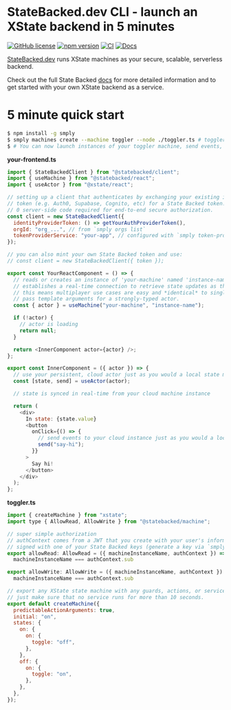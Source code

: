 # StateBacked.dev CLI - launch an XState backend in 5 minutes

[![GitHub license](https://img.shields.io/badge/license-MIT-blue.svg)](https://github.com/statebacked/smply/blob/main/LICENSE) [![npm version](https://img.shields.io/npm/v/smply.svg?style=flat)](https://www.npmjs.com/package/smply) [![CI](https://github.com/statebacked/smply/actions/workflows/ci.yaml/badge.svg)](https://github.com/statebacked/smply/actions/workflows/ci.yaml) [![Docs](https://img.shields.io/badge/docs-smply-blue)](https://docs.statebacked.dev/)

[StateBacked.dev](https://statebacked.dev) runs XState machines as your secure, scalable, serverless backend.

Check out the full State Backed [docs](https://docs.statebacked.dev) for more detailed information and to
get started with your own XState backend as a service.

# 5 minute quick start

```bash
$ npm install -g smply
$ smply machines create --machine toggler --node ./toggler.ts # toggler.ts as below
$ # You can now launch instances of your toggler machine, send events, and read state!
```

**your-frontend.ts**

```javascript
import { StateBackedClient } from "@statebacked/client";
import { useMachine } from "@statebacked/react";
import { useActor } from "@xstate/react";

// setting up a client that authenticates by exchanging your existing identity provider's
// token (e.g. Auth0, Supabase, Cognito, etc) for a State Backed token.
// 0 server-side code required for end-to-end secure authorization.
const client = new StateBackedClient({
  identityProviderToken: () => getYourAuthProviderToken(),
  orgId: "org_...", // from `smply orgs list`
  tokenProviderService: "your-app", // configured with `smply token-providers upsert`
});

// you can also mint your own State Backed token and use:
// const client = new StateBackedClient({ token });

export const YourReactComponent = () => {
  // reads or creates an instance of 'your-machine' named 'instance-name' and
  // establishes a real-time connection to retrieve state updates as they happen
  // this means multiplayer use cases are easy and *identical* to single-player.
  // pass template arguments for a strongly-typed actor.
  const { actor } = useMachine("your-machine", "instance-name");

  if (!actor) {
    // actor is loading
    return null;
  }

  return <InnerComponent actor={actor} />;
};

export const InnerComponent = ({ actor }) => {
  // use your persistent, cloud actor just as you would a local state machine
  const [state, send] = useActor(actor);

  // state is synced in real-time from your cloud machine instance

  return (
    <div>
      In state: {state.value}
      <button
        onClick={() => {
          // send events to your cloud instance just as you would a local machine
          send("say-hi");
        }}
      >
        Say hi!
      </button>
    </div>
  );
};
```

**toggler.ts**

```javascript
import { createMachine } from "xstate";
import type { AllowRead, AllowWrite } from "@statebacked/machine";

// super simple authorization
// authContext comes from a JWT that you create with your user's information,
// signed with one of your State Backed keys (generate a key via `smply keys create`)
export allowRead: AllowRead = ({ machineInstanceName, authContext }) =>
  machineInstanceName === authContext.sub

export allowWrite: AllowWrite = ({ machineInstanceName, authContext }) =>
  machineInstanceName === authContext.sub

// export any XState state machine with any guards, actions, or services and any delays.
// just make sure that no service runs for more than 10 seconds.
export default createMachine({
  predictableActionArguments: true,
  initial: "on",
  states: {
    on: {
      on: {
        toggle: "off",
      },
    },
    off: {
      on: {
        toggle: "on",
      },
    },
  },
});
```
